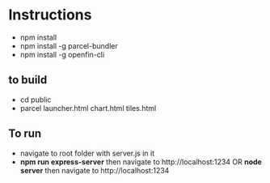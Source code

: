 ﻿# Instructions
- npm install
- npm install -g parcel-bundler
- npm install -g openfin-cli


## to build
- cd public
- parcel launcher.html chart.html tiles.html

## To run
- navigate to root folder with server.js in it
- **npm run express-server** then navigate to http://localhost:1234 OR **node server** then navigate to http://localhost:1234


